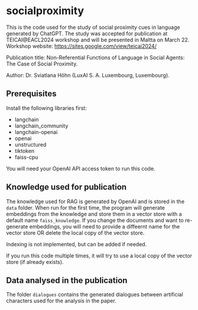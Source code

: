 # socialproximity

This is the code used for the study of social proximity cues in language generated by ChatGPT.
The study was accepted for publication at TEICAI@EACL2024 workshop and will be presented in Maltta on March 22.
Workshop website: https://sites.google.com/view/teicai2024/

Publication title: Non-Referential Functions of Language in Social Agents: The Case of Social Proximity.

Author: Dr. Sviatlana Höhn (LuxAI S. A. Luxembourg, Luxembourg).

## Prerequisites

Install the following libraries first:
- langchain
- langchain_community
- langchain-openai
- openai
- unstructured
- tiktoken
- faiss-cpu 

You will need your OpenAI API access token to run this code. 

## Knowledge used for publication

The knowledge used for RAG is generated by OpenAI and is stored in the `data` folder. When run for the first time, the program will generate embeddings from the knowledge and store them in a vector store with a default name `faiss_knowledge`. If you change the documents and want to re-generate embeddings, you will need to provide a diffeernt name for the vector store OR delete the local copy of the vector store.

Indexing is not implemented, but can be added if needed.

If you run this code multiple times, it will try to use a local copy of the vector store (if already exists).

## Data analysed in the publication

The folder `dialogues` contains the generated dialogues between artificial characters used for the analysis in the paper. 
